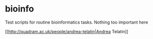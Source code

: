 # bioinfo
Test scripts for routine bioinformatics tasks. Nothing too important here

[[http://quadram.ac.uk/people/andrea-telatin|Andrea Telatin]]
